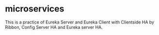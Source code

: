 # microservices
This is a practice of Eureka Server and Eureka Client with Clientside HA by Ribbon, Config Server HA and Eureka server HA.
